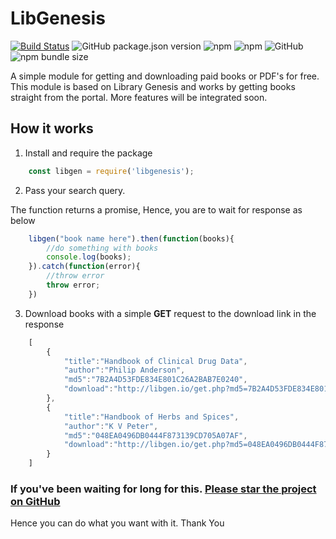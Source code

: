 # LibGenesis

[![Build Status](https://travis-ci.com/Doc-Han/LibGen.svg?branch=master)](https://travis-ci.com/Doc-Han/LibGen)
![GitHub package.json version](https://img.shields.io/github/package-json/v/doc-han/libgen.svg?color=%2328a745)
![npm](https://img.shields.io/npm/dm/libgenesis.svg)
![npm](https://img.shields.io/npm/v/libgenesis.svg)
![GitHub](https://img.shields.io/github/license/doc-han/libgen.svg)
![npm bundle size](https://img.shields.io/bundlephobia/min/libgenesis.svg?color=orange)

A simple module for getting and downloading paid books or PDF's for free. This module is based on Library Genesis and works by getting books straight from the portal. More features will be integrated soon. 
## How it works

1. Install and require the package

```javascript
    const libgen = require('libgenesis');
```

2. Pass your search query. 

The function returns a promise, Hence, you are to wait for response as below

```javascript
    libgen("book name here").then(function(books){
        //do something with books
        console.log(books);
    }).catch(function(error){
        //throw error
        throw error;
    })
``` 

3. Download books with a simple **GET** request to the download link in the response

```javascript
    [
        {
            "title":"Handbook of Clinical Drug Data",
            "author":"Philip Anderson",
            "md5":"7B2A4D53FDE834E801C26A2BAB7E0240",
            "download":"http://libgen.io/get.php?md5=7B2A4D53FDE834E801C26A2BAB7E0240"
        },
        {
            "title":"Handbook of Herbs and Spices",
            "author":"K V Peter",
            "md5":"048EA0496DB0444F873139CD705A07AF",
            "download":"http://libgen.io/get.php?md5=048EA0496DB0444F873139CD705A07AF"
        }
    ]
```

### If you've been waiting for long for this. [Please star the project on GitHub](https://github.com/Doc-Han/LibGen.git)

Hence you can do what you want with it. Thank You
